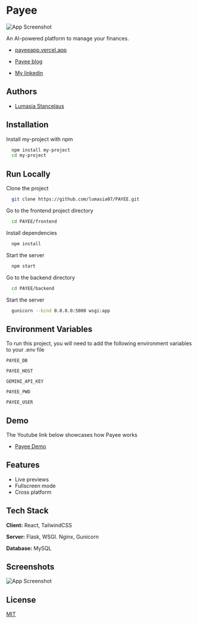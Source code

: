 
# Payee

![App Screenshot](https://i.ibb.co/wzqbNbv/Screenshot-from-2024-07-08-16-02-36.png)

An AI-powered platform to manage your finances.

- [payeeapp.vercel.app](https://payeeapp.vercel.app)

- [Payee blog](https://lumasiastancelaus.medium.com/payee-6b021ed05178)

- [My linkedin](https://www.linkedin.com/in/lumasia-stancelaus/)

## Authors

- [Lumasia Stancelaus](https://www.github.com/lumasia07)



## Installation

Install my-project with npm

```bash
  npm install my-project
  cd my-project
```
    
## Run Locally

Clone the project

```bash
  git clone https://github.com/lumasia07/PAYEE.git
```

Go to the frontend project directory

```bash
  cd PAYEE/frontend
```

Install dependencies

```bash
  npm install
```

Start the server

```bash
  npm start
```

Go to the backend directory
```bash
  cd PAYEE/backend
```

Start the server
```bash
  gunicorn --bind 0.0.0.0:5000 wsgi:app
```
  


## Environment Variables

To run this project, you will need to add the following environment variables to your .env file

`PAYEE_DB`

`PAYEE_HOST`

`GEMINI_API_KEY`

`PAYEE_PWD`

`PAYEE_USER`


## Demo

The Youtube link below showcases how Payee works

- [Payee Demo](https://youtu.be/RgWFcIpUioc)


## Features

- Live previews
- Fullscreen mode
- Cross platform


## Tech Stack

**Client:** React, TailwindCSS

**Server:** Flask, WSGI. Nginx, Gunicorn

**Database:** MySQL


## Screenshots

![App Screenshot](https://i.ibb.co/kMrYRc1/Screenshot-from-2024-07-10-21-40-47.png)



## License

[MIT](https://choosealicense.com/licenses/mit/)

